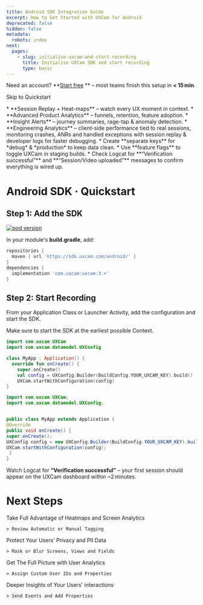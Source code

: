 ```yaml
---
title: Android SDK Integration Guide
excerpt: How to Get Started with UXCam for Android
deprecated: false
hidden: false
metadata:
  robots: index
next:
  pages:
    - slug: initialise-uxcam-and-start-recording
      title: Initialise UXCam SDK and start recording
      type: basic
---
```

<GitHubCallout type="note">Need an account? \*\*[Start free](/signup)                      \*\* – most teams finish this setup in **\< 15 min**.</GitHubCallout>

<JumpCallout to="#android-sdk--quickstart">Skip to Quickstart</JumpCallout>

<Accordion title="Key Benefits After Setup" icon="fa-info-circle">
  * **Session Replay + Heat-maps** – watch every UX moment in context.
  * **Advanced Product Analytics** – funnels, retention, feature adoption.
  * **Insight Alerts** – journey summaries, rage-tap & anomaly detection.
  * **Engineering Analytics** – client-side performance tied to real sessions, monitoring crashes, ANRs and handled exceptions with session replay & developer logs for faster debugging.
</Accordion>

<Accordion title="Tips Before You Begin" icon="fa-bolt">
  * Create **separate keys** for *debug* & *production* to keep data clean.
  * Use **feature flags** to toggle UXCam in staging builds.
  * Check Logcat for **“Verification successful”** and **“Session/Video uploaded”** messages to confirm everything is wired up.
</Accordion>

# Android SDK · Quickstart

## Step 1: Add the SDK

[![pod version](https://img.shields.io/badge/Maven-3.+-green)](#)

In your module's **build.gradle**, add:

```groovy build.gradle (app)
repositories {
  maven { url 'https://sdk.uxcam.com/android/' }
}
dependencies {
  implementation 'com.uxcam:uxcam:3.+'
}
```

## Step 2: Start Recording

From your Application Class or Launcher Activity, add the configuration and start the SDK.

<GitHubCallout type="important">Make sure to start the SDK at the earliest possible Context.</GitHubCallout>

```kotlin Kotlin
import com.uxcam.UXCam
import com.uxcam.datamodel.UXConfig

class MyApp : Application() {
  override fun onCreate() {
    super.onCreate()
    val config = UXConfig.Builder(BuildConfig.YOUR_UXCAM_KEY).build()
    UXCam.startWithConfiguration(config)
}
```
```java Java
import com.uxcam.UXCam;
import com.uxcam.datamodel.UXConfig;


public class MyApp extends Application { 
@Override
public void onCreate() {
super.onCreate();
UXConfig config = new UXConfig.Builder(BuildConfig.YOUR_UXCAM_KEY).build();
UXCam.startWithConfiguration(config);
 }
}
```

<GitHubCallout type="success">Watch Logcat for **“Verification successful”** – your first session should appear on the UXCam dashboard within \~2 minutes.</GitHubCallout>

# Next Steps

<Cards columns={4}>
  <Card title="Tag Screens" href="https://readme.com" icon="fa-home" target="_blank">
    Take Full Advantage of Heatmaps and Screen Analytics

    > Review Automatic or Manual Tagging
  </Card>

  <Card title="Mask PII Data" icon="fa-user">
    Protect Your Users’ Privacy and PII Data

    > Mask or Blur Screens, Views and Fields
  </Card>

  <Card title="Assign User IDs" icon="fa-star">
    Get The Full Picture with User Analytics

    > Assign Custom User IDs and Properties
  </Card>

  <Card title="Send Events" icon="fa-question">
    Deeper Insights of Your Users' interactions

    > Send Events and Add Properties
  </Card>
</Cards>